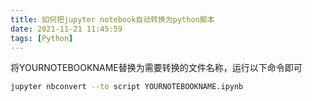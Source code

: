 ```yaml
---
title: 如何把jupyter notebook自动转换为python脚本
date: 2021-11-21 11:45:59
tags: [Python]
---
```


将YOURNOTEBOOKNAME替换为需要转换的文件名称，运行以下命令即可

```sh
jupyter nbconvert --to script YOURNOTEBOOKNAME.ipynb
```